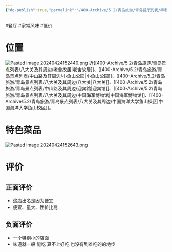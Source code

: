 ```yaml
---
{"dg-publish":true,"permalink":"/400-Archive/5.2/青岛旅游/青岛餐厅列表/华春餐馆/","tags":["餐厅","家常风味","低价"]}
---
```


#餐厅 #家常风味 #低价 
# 位置
![Pasted image 20240424152440.png](/img/user/800-%E5%85%B6%E4%BB%96/801-%E5%9B%BE%E7%89%87/Pasted%20image%2020240424152440.png)
近[[400-Archive/5.2/青岛旅游/青岛景点列表/八大关及其周边/老舍故居\|老舍故居]]、[[400-Archive/5.2/青岛旅游/青岛景点列表/中山路及其周边/小鱼山公园\|小鱼山公园]]、[[400-Archive/5.2/青岛旅游/青岛景点列表/八大关及其周边/八大关\|八大关]]、[[400-Archive/5.2/青岛旅游/青岛景点列表/中山路及其周边/迎宾馆\|迎宾馆]]、[[400-Archive/5.2/青岛旅游/青岛景点列表/八大关及其周边/中国海军博物馆\|中国海军博物馆]]、[[400-Archive/5.2/青岛旅游/青岛景点列表/八大关及其周边/中国海洋大学鱼山校区\|中国海洋大学鱼山校区]]。
# 特色菜品
![Pasted image 20240424152643.png](/img/user/800-%E5%85%B6%E4%BB%96/801-%E5%9B%BE%E7%89%87/Pasted%20image%2020240424152643.png)
# 评价
## 正面评价
- 这店出名是因为便宜
- 便宜、量大、性价比高
## 负面评价
- 一个特别小的店面
- 味道就一般 能吃 算不上好吃 也没有到难吃的的地步